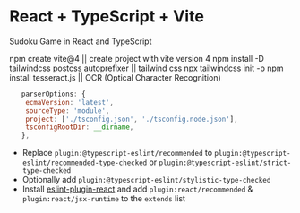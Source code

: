 # React + TypeScript + Vite
Sudoku Game in React and TypeScript

 npm create vite@4 || create project with vite version 4 
 npm install -D tailwindcss postcss autoprefixer || tailwind css
 npx tailwindcss init -p
 npm install tesseract.js || OCR (Optical Character Recognition)

 

 

```js
   parserOptions: {
    ecmaVersion: 'latest',
    sourceType: 'module',
    project: ['./tsconfig.json', './tsconfig.node.json'],
    tsconfigRootDir: __dirname,
   },
```

- Replace `plugin:@typescript-eslint/recommended` to `plugin:@typescript-eslint/recommended-type-checked` or `plugin:@typescript-eslint/strict-type-checked`
- Optionally add `plugin:@typescript-eslint/stylistic-type-checked`
- Install [eslint-plugin-react](https://github.com/jsx-eslint/eslint-plugin-react) and add `plugin:react/recommended` & `plugin:react/jsx-runtime` to the `extends` list
